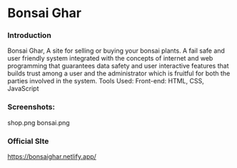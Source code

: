 # Bonsai Ghar

### Introduction
  Bonsai Ghar, A site for selling or buying your bonsai plants.
  A fail safe and user friendly system integrated with the concepts of internet and web programming that guarantees data safety and user interactive features that builds trust among a user    and the administrator which is fruitful for both the parties involved in the system. 
  Tools Used: Front-end: HTML, CSS, JavaScript
  
### Screenshots:
  shop.png
  bonsai.png
  
### Official SIte
https://bonsaighar.netlify.app/
